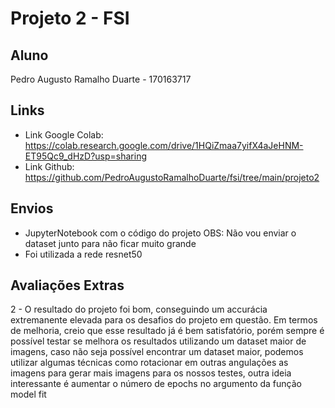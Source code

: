 # Projeto 2 - FSI

## Aluno

Pedro Augusto Ramalho Duarte - 170163717

## Links

- Link Google Colab: https://colab.research.google.com/drive/1HQiZmaa7yifX4aJeHNM-ET95Qc9_dHzD?usp=sharing
- Link Github: https://github.com/PedroAugustoRamalhoDuarte/fsi/tree/main/projeto2

## Envios

- JupyterNotebook com o código do projeto OBS: Não vou enviar o dataset junto para não ficar muito grande
- Foi utilizada a rede resnet50

## Avaliações Extras

2 - O resultado do projeto foi bom, conseguindo um accurácia extremanente elevada para os desafios do projeto em
questão. Em termos de melhoria, creio que esse resultado já é bem satisfatório, porém sempre é possível testar se
melhora os resultados utilizando um dataset maior de imagens, caso não seja possível encontrar um dataset maior, podemos
utilizar algumas técnicas como rotacionar em outras angulações as imagens para gerar mais imagens para os nossos testes,
outra ideia interessante é aumentar o número de epochs no argumento da função model fit